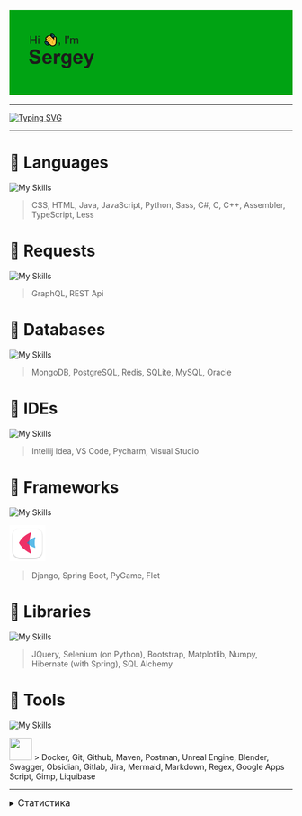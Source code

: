 ![](https://github.com/AltairArs/AltairArs/blob/main/header.png)

---

<!-- Анимированное описание -->
[![Typing SVG](https://readme-typing-svg.herokuapp.com?font=Space+Mono&pause=1000&color=F7EC00&width=435&lines=Computer+science+student)](https://git.io/typing-svg)

---

# 🔧 Languages
<!--Языки-->
![My Skills](https://go-skill-icons.vercel.app/api/icons?i=css,html,java,js,py,sass,cs,c,cpp,assembly,typescript,less&titles=true)
> CSS, HTML, Java, JavaScript, Python, Sass, C#, C, C++, Assembler, TypeScript, Less
# 🔧 Requests
<!-- Методы взаимодействия -->
![My Skills](https://go-skill-icons.vercel.app/api/icons?i=graphql,api&titles=true)
> GraphQL, REST Api
# 🔧 Databases
<!--Базы данных-->
![My Skills](https://go-skill-icons.vercel.app/api/icons?i=mongodb,postgresql,redis,sqlite,mysql,oracle&titles=true)
> MongoDB, PostgreSQL, Redis, SQLite, MySQL, Oracle
# 🔧 IDEs
<!--IDE-->
![My Skills](https://go-skill-icons.vercel.app/api/icons?i=idea,vscode,pycharm,visualstudio&titles=true)
>Intellij Idea, VS Code, Pycharm, Visual Studio
# 🔧 Frameworks
<!--Фреймворки-->
![My Skills](https://go-skill-icons.vercel.app/api/icons?i=django,spring,pygame&titles=true)

<img src="https://github.com/flet-dev/flet/blob/main/media/icons/macos/flet-png/app_icon_64.png" width="64">

> Django, Spring Boot, PyGame, Flet
# 🔧 Libraries
<!--Библиотеки-->
![My Skills](https://go-skill-icons.vercel.app/api/icons?i=jquery,selenium,bootstrap,matplotlib,numpy,hibernate,sqlalchemy&titles=true)
> JQuery, Selenium (on Python), Bootstrap, Matplotlib, Numpy, Hibernate (with Spring), SQL Alchemy
# 🔧 Tools
<!--Инструменты-->
![My Skills](https://go-skill-icons.vercel.app/api/icons?i=docker,git,github,maven,postman,unrealengine,blender,swagger,obsidian,gitlab,jira,mermaid,markdown,regex,googleappsscript,gimp&titles=true)

<img height="40" width="40" src="https://cdn.simpleicons.org/liquibase">
> Docker, Git, Github, Maven, Postman, Unreal Engine, Blender, Swagger, Obsidian, Gitlab, Jira, Mermaid, Markdown, Regex, Google Apps Script, Gimp, Liquibase

---

<details>
  <summary>
    <big>Статистика</big>
  </summary>

<br>

<!-- Кубки -->
[![trophy](https://github-profile-trophy.vercel.app/?username=AltairArs&theme=gruvbox)](https://github.com/ryo-ma/github-profile-trophy)
<!--- Сводка языков 
[![Top Langs](https://github-readme-stats.vercel.app/api/top-langs/?username=AltairArs&layout=compact&hide=roff&lang_count=10)](https://github.com/anuraghazra/github-readme-stats)
<!-- Статистика -->
![Anurag's GitHub stats](https://github-readme-stats.vercel.app/api?username=AltairArs&theme=merko)
